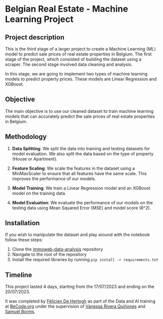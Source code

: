 # Belgian Real Estate - Machine Learning Project

## Project description

This is the third stage of a larger project to create a Machine Learning (ML) model to predict sale prices of real estate properties in Belgium. The first stage of the project, which consisted of building the dataset using a scraper. The second stage involved data cleaning and analysis.

In this stage, we are going to implement two types of machine learning models to predict property prices. These models are Linear Regression and XGBoost.

## Objective

The main objective is to use our cleaned dataset to train machine learning models that can accurately predict the sale prices of real estate properties in Belgium.

## Methodology

1. **Data Splitting**: We split the data into training and testing datasets for model evaluation. We also split the data based on the type of property (House or Apartment).

2. **Feature Scaling**: We scale the features in the dataset using a MinMaxScaler to ensure that all features have the same scale. This improves the performance of our models.

3. **Model Training**: We train a Linear Regression model and an XGBoost model on the training data.

4. **Model Evaluation**: We evaluate the performance of our models on the testing data using Mean Squared Error (MSE) and model score (R^2).

## Installation

If you wish to manipulate the dataset and play around with the notebook follow these steps:

1. Clone the [immoweb-data-analysis](https://github.com/feldeh/immoweb-data-analysis) repository
2. Navigate to the root of the repository
3. Install the required libraries by running `pip install -r requirements.txt`

## Timeline

This project lasted 4 days, starting from the 17/07/2023 and ending on the 20/07/2023.

It was completed by [Félicien De Hertogh](https://www.linkedin.com/in/feliciendehertogh/) as part of the Data and AI training at [BeCode.org](https://becode.org/) under the supervision of [Vanessa Rivera Quiñones](https://www.linkedin.com/in/vriveraq/) and [Samuel Borms](https://www.linkedin.com/in/sam-borms/?originalSubdomain=be).
